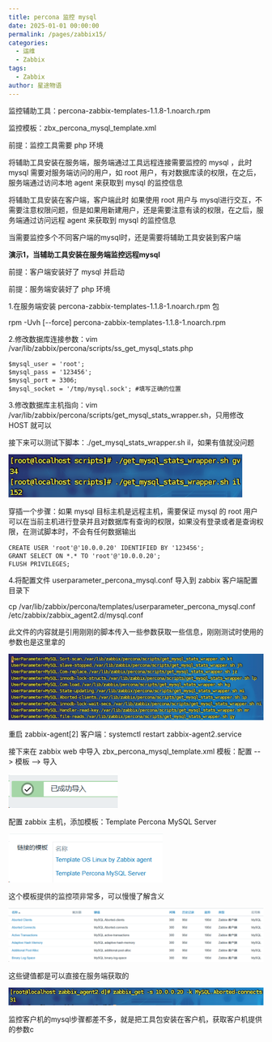 ```yaml
---
title: percona 监控 mysql
date: 2025-01-01 00:00:00
permalink: /pages/zabbix15/
categories:
  - 运维
  - Zabbix
tags:
  - Zabbix
author: 星途物语
---
```

监控辅助工具：percona-zabbix-templates-1.1.8-1.noarch.rpm

监控模板：zbx_percona_mysql_template.xml

前提：监控工具需要 php 环境

将辅助工具安装在服务端，服务端通过工具远程连接需要监控的 mysql ，此时 mysql 需要对服务端访问的用户，如 root 用户，有对数据库读的权限，在之后，服务端通过访问本地 agent 来获取到 mysql 的监控信息

将辅助工具安装在客户端，客户端此时 如果使用 root 用户与 mysql进行交互，不需要注意权限问题，但是如果用新建用户，还是需要注意有读的权限，在之后，服务端通过访问远程 agent 来获取到 mysql 的监控信息

当需要监控多个不同客户端的mysql时，还是需要将辅助工具安装到客户端

**演示1，当辅助工具安装在服务端监控远程mysql**

前提：客户端安装好了 mysql 并启动

前提：服务端安装好了 php 环境

1.在服务端安装 percona-zabbix-templates-1.1.8-1.noarch.rpm 包

rpm -Uvh [--force] percona-zabbix-templates-1.1.8-1.noarch.rpm

2.修改数据库连接参数：vim /var/lib/zabbix/percona/scripts/ss_get_mysql_stats.php

```shell
$mysql_user = 'root';
$mysql_pass = '123456';
$mysql_port = 3306;
$mysql_socket = '/tmp/mysql.sock'; #填写正确的位置
```

3.修改数据库主机指向：vim /var/lib/zabbix/percona/scripts/get_mysql_stats_wrapper.sh，只用修改 HOST 就可以

接下来可以测试下脚本：./get_mysql_stats_wrapper.sh il，如果有值就没问题

 <img src="/img/image-20240827144551715.png" alt="image-20240827144551715" style="zoom:80%;" />

穿插一个步骤：如果 mysql 目标主机是远程主机，需要保证 mysql 的 root 用户可以在当前主机进行登录并且对数据库有查询的权限，如果没有登录或者是查询权限，在测试脚本时，不会有任何数据输出

```mysql
CREATE USER 'root'@'10.0.0.20' IDENTIFIED BY '123456';
GRANT SELECT ON *.* TO 'root'@'10.0.0.20';
FLUSH PRIVILEGES;
```

4.将配置文件 userparameter_percona_mysql.conf 导入到 zabbix 客户端配置目录下

cp /var/lib/zabbix/percona/templates/userparameter_percona_mysql.conf /etc/zabbix/zabbix_agent2.d/mysql.conf

此文件的内容就是引用刚刚的脚本传入一些参数获取一些信息，刚刚测试时使用的参数也是这里拿的

 <img src="/img/image-20240827145318917.png" alt="image-20240827145318917" style="zoom:80%;" />

重启 zabbix-agent[2] 客户端：systemctl restart zabbix-agent2.service

接下来在 zabbix web 中导入 zbx_percona_mysql_template.xml 模板：配置 --> 模板 --> 导入

 <img src="/img/image-20240827145550955.png" alt="image-20240827145550955" style="zoom:80%;" />

配置 zabbix 主机，添加模板：Template Percona MySQL Server

 <img src="/img/image-20240827145657961.png" alt="image-20240827145657961" style="zoom:80%;" />

这个模板提供的监控项非常多，可以慢慢了解含义

<img src="/img/image-20240827145832889.png" alt="image-20240827145832889" style="zoom:80%;" />

这些键值都是可以直接在服务端获取的

 <img src="/img/image-20240827150001782.png" alt="image-20240827150001782" style="zoom:80%;" />

监控客户机的mysql步骤都差不多，就是把工具包安装在客户机，获取客户机提供的参数c